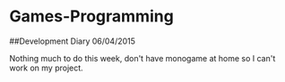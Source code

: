 # Games-Programming
##Development Diary 06/04/2015

Nothing much to do this week, don't have monogame at home so I can't work on my project.
